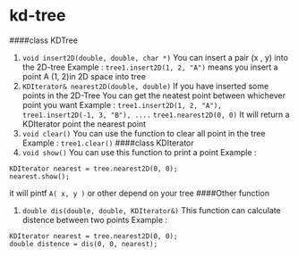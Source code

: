 kd-tree
=======
####class KDTree
1. `void insert2D(double, double, char *)`
You can insert a pair (x , y) into the 2D-tree
Example : `tree1.insert2D(1, 2, "A")`
means you insert a point A (1, 2)in 2D space into tree
2. `KDIterator& nearest2D(double, double)`
If you have inserted some points in the 2D-Tree
You can get the neatest point between whichever point you want
Example :
`tree1.insert2D(1, 2, "A"), tree1.insert2D(-1, 3, "B"), ....`
`tree1.nearest2D(0, 0)`
It will return a KDIterator point the nearest point
3. `void clear()`
You can use the function to clear all point in the tree
Example : `tree1.clear()`
####class KDIterator
1. `void show()`
You can use this function to print a point
Example :
```
KDIterator nearest = tree.nearest2D(0, 0);
nearest.show();
```
it will pintf `A( x, y )` or other depend on your tree
####Other function
1. `double dis(double, double, KDIterator&)`
This function can calculate distence between two points
Example :
```
KDIterator nearest = tree.nearest2D(0, 0);
double distence = dis(0, 0, nearest);
```

